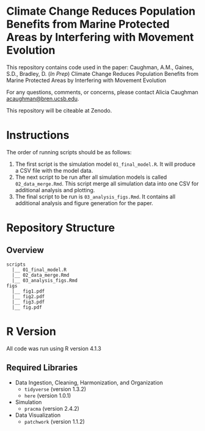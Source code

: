 # Climate Change Reduces Population Benefits from Marine Protected Areas by Interfering with Movement Evolution

This repository contains code used in the paper: Caughman, A.M., Gaines, S.D., Bradley, D. (*In Prep*) Climate Change Reduces Population Benefits from Marine Protected Areas by Interfering with Movement Evolution

For any questions, comments, or concerns, please contact Alicia Caughman [acaughman@bren.ucsb.edu](acaughman@bren.ucsb.edu).

This repository will be citeable at Zenodo.

<DOI>

# Instructions

The order of running scripts should be as follows: 

1. The first script is the simulation model `01_final_model.R`. It will produce a CSV file with the model data.
2. The next script to be run after all simulation models is called `02_data_merge.Rmd`. This script merge all simulation data into one CSV for additional analysis and plotting.
3. The final script to be run is `03_analysis_figs.Rmd`. It contains all additional analysis and figure generation for the paper.

# Repository Structure

## Overview

```
scripts
  |__ 01_final_model.R
  |__ 02_data_merge.Rmd
  |__ 03_analysis_figs.Rmd
figs
  |__ fig1.pdf
  |__ fig2.pdf
  |__ fig3.pdf
  |__ fig.pdf
```

# R Version

All code was run using R version 4.1.3

## Required Libraries

+ Data Ingestion, Cleaning, Harmonization, and Organization
  - `tidyverse` (version 1.3.2)
  - `here` (version 1.0.1)
+ Simulation
  - `pracma` (version 2.4.2)
+ Data Visualization
  - `patchwork` (version 1.1.2)